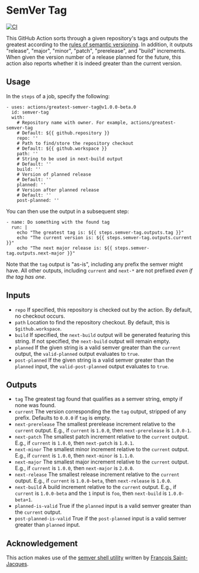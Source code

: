 # SemVer Tag

[![CI](https://github.com/lhstrh/greatest-semver-tag/actions/workflows/ci.yml/badge.svg)](https://github.com/lhstrh/greatest-semver-tag/actions/workflows/ci.yml)

This GitHub Action sorts through a given repository's tags and outputs the greatest according to the [rules of semantic versioning](https://semver.org/). In addition, it outputs "release", "major", "minor", "patch", "prerelease", and "build" increments. When given the version number of a release planned for the future, this action also reports whether it is indeed greater than the current version.

## Usage
In the `steps` of a job, specify the following:
```
- uses: actions/greatest-semver-tag@v1.0.0-beta.0
  id: semver-tag
  with:
    # Repository name with owner. For example, actions/greatest-semver-tag
    # Default: ${{ github.repository }}
    repo: ''
    # Path to find/store the repository checkout
    # Default: ${{ github.workspace }}
    path: ''
    # String to be used in next-build output
    # Default: ''
    build: ''
    # Version of planned release
    # Default: ''
    planned: ''
    # Version after planned release
    # Default: ''
    post-planned: ''
```
You can then use the output in a subsequent step:
```
- name: Do something with the found tag
  run: |
    echo "The greatest tag is: ${{ steps.semver-tag.outputs.tag }}"
    echo "The current version is: ${{ steps.semver-tag.outputs.current }}"
    echo "The next major release is: ${{ steps.semver-tag.outputs.next-major }}"
```
Note that the `tag` output is "as-is", including any prefix the semver might have. All other outputs, including `current` and `next-*` are not prefixed _even if the tag has one_.


## Inputs

* `repo` If specified, this repository is checked out by the action. By default, no checkout occurs.
* `path` Location to find the repository checkout. By default, this is `$github.workspace`.
* `build` If specified, the `next-build` output will be generated featuring this string. If not specified, the `next-build` output will remain empty.
* `planned` If the given string is a valid semver greater than the `current` output, the `valid-planned` output evaluates to `true`.
*  `post-planned` If the given string is a valid semver greater than the `planned` input, the `valid-post-planned` output evaluates to `true`.

## Outputs

* `tag` The greatest tag found that qualifies as a semver string, empty if none was found.
* `current` The version corresponding the the `tag` output, stripped of any prefix. Defaults to `0.0.0` if `tag` is empty. 
* `next-prerelease` The smallest prerelease increment relative to the `current` output. E.g., if `current` is `1.0.0`, then `next-prerelease` is `1.0.0-1`.
* `next-patch` The smallest patch increment relative to the `current` output. E.g., if `current` is `1.0.0`, then `next-patch` is `1.0.1`.
* `next-minor` The smallest minor increment relative to the `current` output. E.g., if `current` is `1.0.0`, then `next-minor` is `1.1.0`.
* `next-major` The smallest major increment relative to the `current` output. E.g., if `current` is `1.0.0`, then `next-major` is `2.0.0`.
* `next-release` The smallest release increment relative to the `current` output. E.g., if `current` is `1.0.0-beta`, then `next-release` is `1.0.0`.
*  `next-build` A build increment relative to the `current` output. E.g., if `current` is `1.0.0-beta` and the `1` input is `foo`, then `next-build` is `1.0.0-beta+1`.
* `planned-is-valid`
True if the `planned` input is a valid semver greater than the `current` output.
* `post-planned-is-valid`
True if the `post-planned` input is a valid semver greater than `planned` input.


## Acknowledgement

This action makes use of the [semver shell utility](https://github.com/fsaintjacques/semver-tool) written by [François Saint-Jacques](https://github.com/fsaintjacques).
